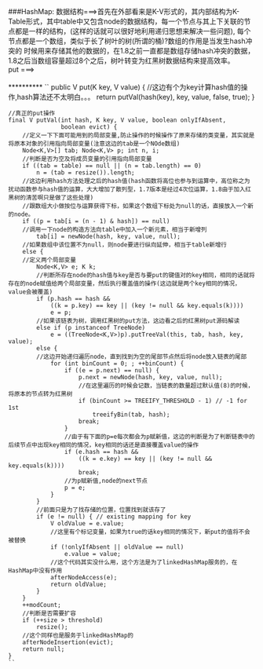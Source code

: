###HashMap:
	数据结构===>首先在外部看来是K-V形式的，其内部结构为K-Table形式，其中table中又包含node的数据结构，每一个节点与其上下关联的节点都是一样的结构，(这样的话就可以很好地利用递归思想来解决一些问题), 每个节点都是一个数组，类似于长了树叶的树(所谓的桶)?数组的作用是当发生hash冲突的
				时候用来存储其他的数据的，在1.8之前一直都是数组存储hash冲突的数据，1.8之后当数组容量超过8个之后，树叶转变为红黑树数据结构来提高效率。<br/>
	put     ===>  <br/>            
	**********
	``
	public V put(K key, V value) {
	    //这边有个为key计算hash值的操作,hash算法还不太明白。。。
        return putVal(hash(key), key, value, false, true);
    }

	//真正的put操作
    final V putVal(int hash, K key, V value, boolean onlyIfAbsent,
                   boolean evict) {
		//定义一下下面可能用到的局部变量,防止操作的时候操作了原来存储的类变量，其实就是将原本对象的引用指向局部变量(注意这边的tab是一个NOde数组)
        Node<K,V>[] tab; Node<K,V> p; int n, i;
		//判断是否为空及将成员变量的引用指向局部变量
        if ((tab = table) == null || (n = tab.length) == 0)
            n = (tab = resize()).length;
		//这边利用hash方法处理之后的hash值(hash函数将高位也参与到运算中，高位称之为扰动函数参与hash值的运算，大大增加了散列型，1.7版本是经过4次位运算，1.8由于加入红黑树的清苦啊只是做了这些处理)
		//跟数组大小做按位与运算获得下标，如果这个数组下标处为null的话，直接放入一个新的node。
        if ((p = tab[i = (n - 1) & hash]) == null)
		//调用一下node的构造方法向table中加入一个新元素，相当于新增列
            tab[i] = newNode(hash, key, value, null);
        //如果数组中该位置不为null，则node要进行纵向延伸，相当于table新增行
		else {
		//定义两个局部变量
            Node<K,V> e; K k;
			//判断所存在node的hash值与key是否与要put的键值对的key相同，相同的话就将存在的node赋值给两个局部变量，然后执行覆盖值的操作(这边就是两个key相同的情况，value会被覆盖)
            if (p.hash == hash &&
                ((k = p.key) == key || (key != null && key.equals(k))))
                e = p;
			//如果该链表为树，调用红黑树的put方法，这边看之后的红黑树put源码解读	
            else if (p instanceof TreeNode)
                e = ((TreeNode<K,V>)p).putTreeVal(this, tab, hash, key, value);
            else {
			//这边开始递归遍历node，直到找到为空的尾部节点然后将node放入链表的尾部
                for (int binCount = 0; ; ++binCount) {
                    if ((e = p.next) == null) {
                        p.next = newNode(hash, key, value, null);
						//在这里遍历的时候会记数，当链表的数量超过默认值(8)的时候，将原本的节点转为红黑树
                        if (binCount >= TREEIFY_THRESHOLD - 1) // -1 for 1st
                            treeifyBin(tab, hash);
                        break;
                    }
					//由于有下面的p=e每次都会为p赋新值，这边的判断是为了判断链表中的后续节点中出现key相同的情况，key相同的话还是直接覆盖value的操作
                    if (e.hash == hash &&
                        ((k = e.key) == key || (key != null && key.equals(k))))
                        break;
					//为p赋新值,node的next节点	
                    p = e;
                }
            }
			//前面只是为了找存储的位置，位置找到就该存了
            if (e != null) { // existing mapping for key
                V oldValue = e.value;
				//这里有个标记变量，如果为true的话key相同的情况下，新put的值将不会被替换
                if (!onlyIfAbsent || oldValue == null)
                    e.value = value;
				//这个代码其实没什么用，这个方法是为了linkedHashMap服务的，在HashMap中没有作用	
                afterNodeAccess(e);
                return oldValue;
            }
        }
        ++modCount;
		//判断是否需要扩容
        if (++size > threshold)
            resize();
		//这个同样也是服务于linkedHashMap的	
        afterNodeInsertion(evict);
        return null;
    }	
	``